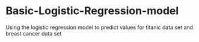 # Basic-Logistic-Regression-model
Using the logistic regression model to predict values for titanic data set and breast cancer data set
